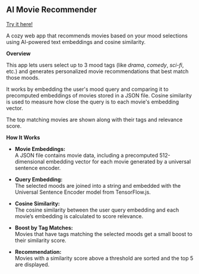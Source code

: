 ## AI Movie Recommender

 [Try it here!](https://syedm83.github.io/ai-movierecs/)

A cozy web app that recommends movies based on your mood selections using AI-powered text embeddings and cosine similarity. 


__Overview__

This app lets users select up to 3 mood tags (like *drama*, *comedy*, *sci-fi*, etc.) and generates personalized movie recommendations that best match those moods.

It works by embedding the user's mood query and comparing it to precomputed embeddings of movies stored in a JSON file. Cosine similarity is used to measure how close the query is to each movie's embedding vector.

The top matching movies are shown along with their tags and relevance score.


__How It Works__

- **Movie Embeddings:**  
  A JSON file contains movie data, including a precomputed 512-dimensional embedding vector for each movie generated by a universal sentence encoder.

- **Query Embedding:**  
  The selected moods are joined into a string and embedded with the Universal Sentence Encoder model from TensorFlow.js.

- **Cosine Similarity:**  
  The cosine similarity between the user query embedding and each movie’s embedding is calculated to score relevance.

- **Boost by Tag Matches:**  
  Movies that have tags matching the selected moods get a small boost to their similarity score.

- **Recommendation:**  
  Movies with a similarity score above a threshold are sorted and the top 5 are displayed.

